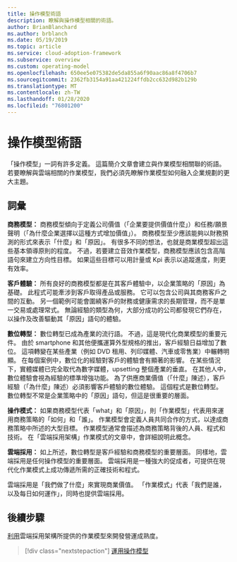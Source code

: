 ```yaml
---
title: 操作模型術語
description: 瞭解與操作模型相關的術語。
author: BrianBlanchard
ms.author: brblanch
ms.date: 05/19/2019
ms.topic: article
ms.service: cloud-adoption-framework
ms.subservice: overview
ms.custom: operating-model
ms.openlocfilehash: 650ee5e075382de5da855a6f90aac86a8f4706b7
ms.sourcegitcommit: 2362fb3154a91aa421224ffdb2cc632d982b129b
ms.translationtype: MT
ms.contentlocale: zh-TW
ms.lasthandoff: 01/28/2020
ms.locfileid: "76801200"
---
```

# <a name="operating-model-terminology"></a>操作模型術語

「操作模型」一詞有許多定義。 這篇簡介文章會建立與作業模型相關聯的術語。 若要瞭解與雲端相關的作業模型，我們必須先瞭解作業模型如何融入企業規劃的更大主題。

## <a name="terms"></a>詞彙

**商務模型：** 商務模型傾向于定義公司價值（「企業要提供價值什麼」）和任務/願景聲明（「為什麼企業選擇以這種方式增加價值」）。 商務模型至少應該能夠以財務預測的形式來表示「什麼」和「原因」。 有很多不同的想法，也就是商業模型超出這些基本領導原則的程度。 不過，若要建立音效作業模型，商務模型應該包含高階語句來建立方向性目標。 如果這些目標可以用計量或 Kpi 表示以追蹤進度，則更有效率。

**客戶體驗：** 所有良好的商務模型都是在其客戶體驗中，以企業策略的「原因」為基礎。 此程式可能牽涉到客戶取得產品或服務。 它可以包含公司與其商務客戶之間的互動。 另一個範例可能會圍繞客戶的財務或健康需求的長期管理，而不是單一交易或處理常式。 無論經驗的類型為何，大部分成功的公司都發現它們存在，以操作及改善驅動其「原因」語句的體驗。

**數位轉型：** 數位轉型已成為產業的流行語。 不過，這是現代化商業模型的重要元件。 由於 smartphone 和其他便攜運算外型規格的推出，客戶經驗日益增加了數位。 這項轉變在某些產業（例如 DVD 租用、列印媒體、汽車或零售業）中輾轉明顯。 在每個案例中，數位化的經驗對客戶的體驗會有顯著的影響。 在某些情況下，實體媒體已完全取代為數字媒體，upsetting 整個產業的垂直。 在其他人中，數位體驗會視為經驗的標準增強功能。 為了供應商業價值（「什麼」陳述），客戶經驗（「為什麼」陳述）必須影響客戶體驗的數位體驗。 這個程式是數位轉型。 數位轉型不常是企業策略中的「原因」語句，但這是很重要的層面。

**操作模式：** 如果商務模型代表「what」和「原因」，則「作業模型」代表用來運用商務策略的「如何」和「誰」。 作業模型會定義人員共同合作的方式，以達成商務策略中所述的大型目標。 作業模型通常會描述為商務策略背後的人員、程式和技術。 在「雲端採用架構」作業模式的文章中，會詳細說明此概念。

**雲端採用：** 如上所述，數位轉型是客戶經驗和商務模型的重要層面。 同樣地，雲端採用是任何操作模型的重要層面。 雲端採用是一種強大的促成者，可提供在現代化作業模式上成功傳遞所需的正確技術和程式。

雲端採用是「我們做了什麼」來實現商業價值。 「作業模式」代表「我們是誰，以及每日如何運作」，同時也提供雲端採用。

## <a name="next-steps"></a>後續步驟

[利用](./index.md)雲端採用架構所提供的作業模型來開發營運成熟度。

> [!div class="nextstepaction"]
> [運用操作模型](./index.md)
